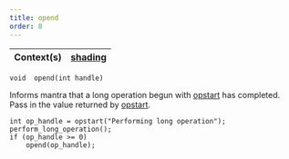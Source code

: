 ```yaml
---
title: opend
order: 8
---
```

| Context(s) | [shading](../contexts/shading.html) |
| --- | --- |

`void  opend(int handle)`

Informs mantra that a long operation begun with [opstart](opstart.html "Start a long operation.") has completed. Pass in the value returned by [opstart](opstart.html "Start a long operation.").

```vex
int op_handle = opstart("Performing long operation");
perform_long_operation();
if (op_handle >= 0)
    opend(op_handle);

```
